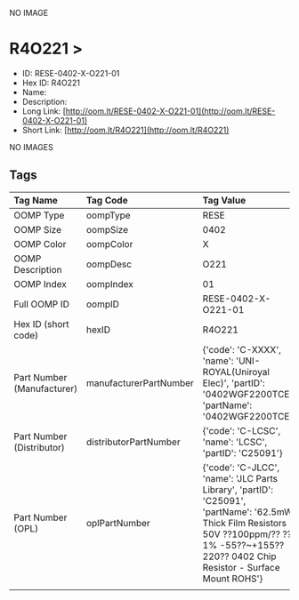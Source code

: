 


  
NO IMAGE  
# R4O221 > 

- ID: RESE-0402-X-O221-01
- Hex ID: R4O221
- Name: 
- Description: 
- Long Link: [http://oom.lt/RESE-0402-X-O221-01](http://oom.lt/RESE-0402-X-O221-01)
- Short Link: [http://oom.lt/R4O221](http://oom.lt/R4O221)
  
NO IMAGES  
## Tags
  

|Tag Name|Tag Code|Tag Value|
| :--- | :--- | :--- |
|OOMP Type|oompType|RESE|
|OOMP Size|oompSize|0402|
|OOMP Color|oompColor|X|
|OOMP Description|oompDesc|O221|
|OOMP Index|oompIndex|01|
|Full OOMP ID|oompID|RESE-0402-X-O221-01|
|Hex ID (short code)|hexID|R4O221|
|Part Number (Manufacturer)|manufacturerPartNumber|{'code': 'C-XXXX', 'name': 'UNI-ROYAL(Uniroyal Elec)', 'partID': '0402WGF2200TCE', 'partName': '0402WGF2200TCE'}|
|Part Number (Distributor)|distributorPartNumber|{'code': 'C-LCSC', 'name': 'LCSC', 'partID': 'C25091'}|
|Part Number (OPL)|oplPartNumber|{'code': 'C-JLCC', 'name': 'JLC Parts Library', 'partID': 'C25091', 'partName': '62.5mW Thick Film Resistors 50V ??100ppm/?? ??1% -55??~+155?? 220?? 0402  Chip Resistor - Surface Mount ROHS'}|
||||
